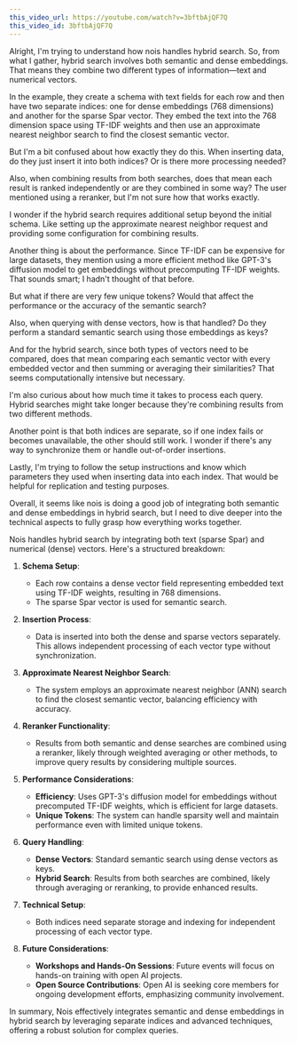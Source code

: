 ```yaml
---
this_video_url: https://youtube.com/watch?v=3bftbAjQF7Q
this_video_id: 3bftbAjQF7Q
---
```

<think>
Alright, I'm trying to understand how nois handles hybrid search. So, from what I gather, hybrid search involves both semantic and dense embeddings. That means they combine two different types of information—text and numerical vectors.

In the example, they create a schema with text fields for each row and then have two separate indices: one for dense embeddings (768 dimensions) and another for the sparse Spar vector. They embed the text into the 768 dimension space using TF-IDF weights and then use an approximate nearest neighbor search to find the closest semantic vector.

But I'm a bit confused about how exactly they do this. When inserting data, do they just insert it into both indices? Or is there more processing needed?

Also, when combining results from both searches, does that mean each result is ranked independently or are they combined in some way? The user mentioned using a reranker, but I'm not sure how that works exactly.

I wonder if the hybrid search requires additional setup beyond the initial schema. Like setting up the approximate nearest neighbor request and providing some configuration for combining results.

Another thing is about the performance. Since TF-IDF can be expensive for large datasets, they mention using a more efficient method like GPT-3's diffusion model to get embeddings without precomputing TF-IDF weights. That sounds smart; I hadn't thought of that before.

But what if there are very few unique tokens? Would that affect the performance or the accuracy of the semantic search?

Also, when querying with dense vectors, how is that handled? Do they perform a standard semantic search using those embeddings as keys?

And for the hybrid search, since both types of vectors need to be compared, does that mean comparing each semantic vector with every embedded vector and then summing or averaging their similarities? That seems computationally intensive but necessary.

I'm also curious about how much time it takes to process each query. Hybrid searches might take longer because they're combining results from two different methods.

Another point is that both indices are separate, so if one index fails or becomes unavailable, the other should still work. I wonder if there's any way to synchronize them or handle out-of-order insertions.

Lastly, I'm trying to follow the setup instructions and know which parameters they used when inserting data into each index. That would be helpful for replication and testing purposes.

Overall, it seems like nois is doing a good job of integrating both semantic and dense embeddings in hybrid search, but I need to dive deeper into the technical aspects to fully grasp how everything works together.
</think>

Nois handles hybrid search by integrating both text (sparse Spar) and numerical (dense) vectors. Here's a structured breakdown:

1. **Schema Setup**:
   - Each row contains a dense vector field representing embedded text using TF-IDF weights, resulting in 768 dimensions.
   - The sparse Spar vector is used for semantic search.

2. **Insertion Process**:
   - Data is inserted into both the dense and sparse vectors separately. This allows independent processing of each vector type without synchronization.

3. **Approximate Nearest Neighbor Search**:
   - The system employs an approximate nearest neighbor (ANN) search to find the closest semantic vector, balancing efficiency with accuracy.

4. **Reranker Functionality**:
   - Results from both semantic and dense searches are combined using a reranker, likely through weighted averaging or other methods, to improve query results by considering multiple sources.

5. **Performance Considerations**:
   - **Efficiency**: Uses GPT-3's diffusion model for embeddings without precomputed TF-IDF weights, which is efficient for large datasets.
   - **Unique Tokens**: The system can handle sparsity well and maintain performance even with limited unique tokens.

6. **Query Handling**:
   - **Dense Vectors**: Standard semantic search using dense vectors as keys.
   - **Hybrid Search**: Results from both searches are combined, likely through averaging or reranking, to provide enhanced results.

7. **Technical Setup**:
   - Both indices need separate storage and indexing for independent processing of each vector type.

8. **Future Considerations**:
   - **Workshops and Hands-On Sessions**: Future events will focus on hands-on training with open AI projects.
   - **Open Source Contributions**: Open AI is seeking core members for ongoing development efforts, emphasizing community involvement.

In summary, Nois effectively integrates semantic and dense embeddings in hybrid search by leveraging separate indices and advanced techniques, offering a robust solution for complex queries.
